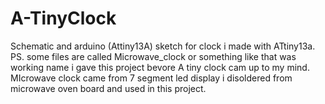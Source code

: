 # A-TinyClock
Schematic and arduino (Attiny13A) sketch for clock i made with ATtiny13a.
PS. some files are called Microwave_clock or something like that was working name i gave this project bevore A tiny clock cam up to my mind.
MIcrowave clock came from 7 segment led display i disoldered from microwave oven board and used in this project.
